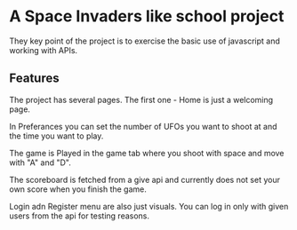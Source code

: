 # A Space Invaders like school project
They key point of the project is to exercise the basic use of javascript and working with APIs.

## Features
The project has several pages. The first one - Home is just a welcoming page.

In Preferances you can set the number of UFOs you want to shoot at and the time you want to play.

The game is Played in the game tab where you shoot with space and move with "A" and "D".

The scoreboard is fetched from a give api and currently does not set your own score when you finish the game.

Login adn Register menu are also just visuals. You can log in only with given users from the api for testing reasons.
